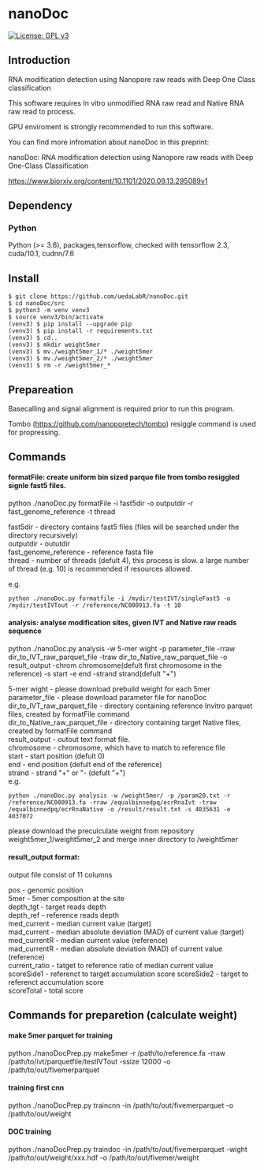 # nanoDoc

[![License: GPL v3](https://img.shields.io/badge/License-GPL%20v3-blue.svg)](https://www.gnu.org/licenses/gpl-3.0)


## Introduction

RNA modification detection using Nanopore raw reads with Deep One Class classification

This software requires In vitro unmodified RNA raw read and 
Native RNA raw read to process.

GPU enviroment is strongly recommended to run this software.

You can find more infromation about nanoDoc in this preprint:

nanoDoc: RNA modification detection using Nanopore raw reads with Deep One-Class Classification

https://www.biorxiv.org/content/10.1101/2020.09.13.295089v1


## Dependency

### Python
Python (>= 3.6), packages,tensorflow, checked with tensorflow 2.3, cuda/10.1, cudnn/7.6


## Install

```
$ git clone https://github.com/uedaLabR/nanoDoc.git  
$ cd nanoDoc/src
$ python3 -m venv venv3
$ source venv3/bin/activate
(venv3) $ pip install --upgrade pip
(venv3) $ pip install -r requirements.txt
(venv3) $ cd..
(venv3) $ mkdir weight5mer
(venv3) $ mv./weight5mer_1/* ./weight5mer
(venv3) $ mv./weight5mer_2/* ./weight5mer
(venv3) $ rm -r /weight5mer_*

```


## Prepareation

Basecalling and signal alignment is required prior to run this program.

Tombo (https://github.com/nanoporetech/tombo) resiggle command is used for propressing.


## Commands

  #### formatFile:   create uniform bin sized parque file from tombo resiggled signle fast5 files.
  
  python ./nanoDoc.py formatFile -i fast5dir -o outputdir -r fast_genome_reference -t thread
  
  
  fast5dir - directory contains fast5 files (files will be searched under the directory recursively)   
  outputdir - oututdir  
  fast_genome_reference - reference fasta file  
  thread - number of threads (defult 4), this process is slow. a large number of thread (e.g. 10) is recommended if resources allowed.  
  
  e.g.
  ```
  python ./nanoDoc.py formatfile -i /mydir/testIVT/singleFast5 -o /mydir/testIVTout -r /reference/NC000913.fa -t 10
  ```
  
  #### analysis:  analyse modification sites, given IVT and Native raw reads sequence
  
  python ./nanoDoc.py analysis -w 5-mer wight -p parameter_file -rraw dir_to_IVT_raw_parquet_file -traw dir_to_Native_raw_parquet_file -o result_output
                               -chrom chromosome(defult first chromosome in the reference) -s start -e end -strand strand(defult "+")  
  
  5-mer wight - please download prebuild weight for each 5mer  
  parameter_file - please download parameter file for nanoDoc  
  dir_to_IVT_raw_parquet_file - directory containing reference Invitro parquet files, created by formatFile command  
  dir_to_Native_raw_parquet_file - directory containing target Native files, created by formatFile command  
  result_output - outout text format file.  
  chromosome - chromosome, which have to match to reference file  
  start - start position (defult 0)  
  end - end position (defult end of the reference)  
  strand - strand "+" or "- (defult "+")  
  e.g.
  ```
  python ./nanoDoc.py analysis -w /weight5mer/ -p /param20.txt -r /reference/NC000913.fa -rraw /equalbinnedpq/ecrRnaIvt -traw /equalbinnedpq/ecrRnaNative -o /result/result.txt -s 4035631 -e 4037072
```  
please download the preculculate weight from repository weight5mer_1/weight5mer_2 and merge inner directory to /weight5mer

#### result_output format: 
  output file consist of 11 columns
  
  pos - genomic position    
  5mer - 5mer composition at the site  
  depth_tgt - target reads depth  
  depth_ref - reference reads depth  
  med_current - median current value (target)  
  mad_current - median absolute deviation (MAD) of current value (target)   
  med_currentR - median current value (reference)   
  mad_currentR - median absolute deviation (MAD) of current value (reference)   
  current_ratio - tatget to reference ratio of median current value   
  scoreSide1 - referenct to target accumulation score
  scoreSide2 - target to referenct accumulation score  
  scoreTotal - total score
  
## Commands for preparetion (calculate weight)

#### make 5mer parquet for training
python ./nanoDocPrep.py make5mer -r /path/to/reference.fa -rraw /path/to/ivt/parquetfile/testIVTout -ssize 12000 -o /path/to/out/fivemerparquet

#### training first cnn
python ./nanoDocPrep.py traincnn -in /path/to/out/fivemerparquet -o /path/to/out/weight

#### DOC training
python ./nanoDocPrep.py traindoc -in /path/to/out/fivemerparquet -wight /path/to/out/weight/xxx.hdf -o /path/to/out/fivemer/weight






